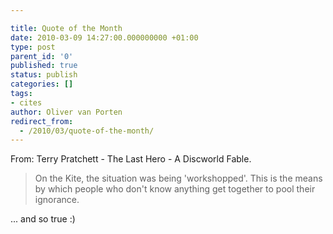 ```yaml
---

title: Quote of the Month
date: 2010-03-09 14:27:00.000000000 +01:00
type: post
parent_id: '0'
published: true
status: publish
categories: []
tags:
- cites
author: Oliver van Porten
redirect_from:
  - /2010/03/quote-of-the-month/
---
```

From: Terry Pratchett - The Last Hero - A Discworld Fable.

> On the Kite, the situation was being 'workshopped'. This is the means by which people who don't know anything get together to pool their ignorance.

... and so true :)